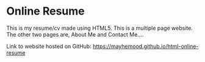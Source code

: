 # Online Resume
This is my resume/cv made using HTML5. This is a multiple page website. 
The other two pages are, About Me and Contact Me....

Link to website hosted on GitHub: https://mayhemood.github.io/html-online-resume